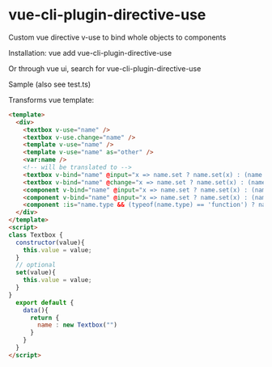 # vue-cli-plugin-directive-use
Custom vue directive v-use to bind whole objects to components

Installation:
vue add vue-cli-plugin-directive-use

Or through vue ui, search for vue-cli-plugin-directive-use

Sample (also see test.ts)

Transforms vue template:
```html
<template>
  <div>
    <textbox v-use="name" /> 
    <textbox v-use.change="name" /> 
    <template v-use="name" />
    <template v-use="name" as="other" />
    <var:name />
    <!-- will be translated to -->
    <textbox v-bind="name" @input="x => name.set ? name.set(x) : (name.value = x)" />
    <textbox v-bind="name" @change="x => name.set ? name.set(x) : (name.value = x)" />
    <component v-bind="name" @input="x => name.set ? name.set(x) : (name.value = x)" :is="name.$use || name.constructor.name" />
    <component v-bind="name" @input="x => name.set ? name.set(x) : (name.value = x)" is="other" />
    <component :is="name.type && (typeof(name.type) == 'function') ? name.type() : (name.type ? name.type : name.constructor.name)" :value="name" />
  </div>
</template>
<script>
class Textbox {
  constructor(value){
    this.value = value;
  }
  // optional
  set(value){
    this.value = value;
  }
}
  export default {
    data(){
      return {
        name : new Textbox("")
      }
    }
  }
</script>
```